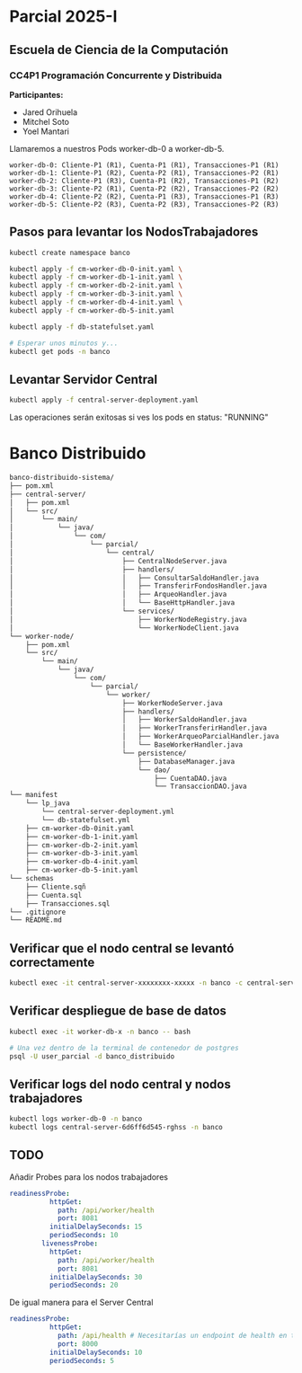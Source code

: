 # Parcial 2025-I
## Escuela de Ciencia de la Computación
### CC4P1 Programación Concurrente y Distribuida

**Participantes:** 
- Jared Orihuela
- Mitchel Soto
- Yoel Mantari


Llamaremos a nuestros Pods worker-db-0 a worker-db-5.

    worker-db-0: Cliente-P1 (R1), Cuenta-P1 (R1), Transacciones-P1 (R1)
    worker-db-1: Cliente-P1 (R2), Cuenta-P2 (R1), Transacciones-P2 (R1)
    worker-db-2: Cliente-P1 (R3), Cuenta-P1 (R2), Transacciones-P1 (R2)
    worker-db-3: Cliente-P2 (R1), Cuenta-P2 (R2), Transacciones-P2 (R2)
    worker-db-4: Cliente-P2 (R2), Cuenta-P1 (R3), Transacciones-P1 (R3)
    worker-db-5: Cliente-P2 (R3), Cuenta-P2 (R3), Transacciones-P2 (R3)

## Pasos para levantar los NodosTrabajadores
```bash
kubectl create namespace banco

kubectl apply -f cm-worker-db-0-init.yaml \
kubectl apply -f cm-worker-db-1-init.yaml \
kubectl apply -f cm-worker-db-2-init.yaml \
kubectl apply -f cm-worker-db-3-init.yaml \
kubectl apply -f cm-worker-db-4-init.yaml \
kubectl apply -f cm-worker-db-5-init.yaml

kubectl apply -f db-statefulset.yaml

# Esperar unos minutos y...
kubectl get pods -n banco
```
## Levantar Servidor Central
```bash
kubectl apply -f central-server-deployment.yaml
```

Las operaciones serán exitosas si ves los pods en status: "RUNNING"


# Banco Distribuido

```bash
banco-distribuido-sistema/  
├── pom.xml                   
├── central-server/           
│   ├── pom.xml               
│   └── src/
│       └── main/
│           └── java/
│               └── com/
│                   └── parcial/
│                       └── central/
│                           ├── CentralNodeServer.java
│                           ├── handlers/
│                           │   ├── ConsultarSaldoHandler.java
│                           │   ├── TransferirFondosHandler.java
│                           │   ├── ArqueoHandler.java
│                           │   └── BaseHttpHandler.java
│                           └── services/
│                               ├── WorkerNodeRegistry.java
│                               └── WorkerNodeClient.java
└── worker-node/              
    ├── pom.xml               
    └── src/
        └── main/
            └── java/
                └── com/
                    └── parcial/
                        └── worker/
                            ├── WorkerNodeServer.java
                            ├── handlers/
                            │   ├── WorkerSaldoHandler.java
                            │   ├── WorkerTransferirHandler.java
                            │   ├── WorkerArqueoParcialHandler.java
                            │   └── BaseWorkerHandler.java
                            └── persistence/
                                ├── DatabaseManager.java
                                └── dao/
                                    ├── CuentaDAO.java
                                    └── TransaccionDAO.java
└── manifest
    └── lp_java
        └── central-server-deployment.yml
        └── db-statefulset.yml
    ├── cm-worker-db-0init.yaml
    ├── cm-worker-db-1-init.yaml
    ├── cm-worker-db-2-init.yaml
    ├── cm-worker-db-3-init.yaml
    ├── cm-worker-db-4-init.yaml
    ├── cm-worker-db-5-init.yaml
└── schemas
    ├── Cliente.sqñ
    ├── Cuenta.sql
    ├── Transacciones.sql
└── .gitignore
└── README.md
```

## Verificar que el nodo central se levantó correctamente

```bash
kubectl exec -it central-server-xxxxxxxx-xxxxx -n banco -c central-server-container -- /bin/sh
```

## Verificar despliegue de base de datos

```bash
kubectl exec -it worker-db-x -n banco -- bash

# Una vez dentro de la terminal de contenedor de postgres
psql -U user_parcial -d banco_distribuido
```

## Verificar logs del nodo central y nodos trabajadores

```bash 
kubectl logs worker-db-0 -n banco
kubectl logs central-server-6d6ff6d545-rghss -n banco
```


## TODO

Añadir Probes para los nodos trabajadores

```yaml
readinessProbe:
          httpGet:
            path: /api/worker/health 
            port: 8081
          initialDelaySeconds: 15
          periodSeconds: 10
        livenessProbe:
          httpGet:
            path: /api/worker/health
            port: 8081
          initialDelaySeconds: 30
          periodSeconds: 20
```

De igual manera para el Server Central

```yaml
readinessProbe:
          httpGet:
            path: /api/health # Necesitarías un endpoint de health en tu CentralNodeServer
            port: 8000
          initialDelaySeconds: 10
          periodSeconds: 5
```